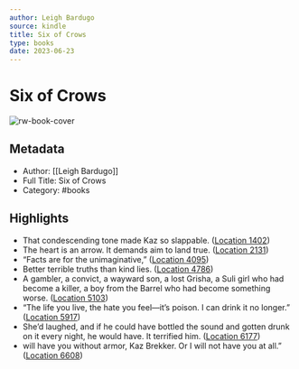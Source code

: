```yaml
---
author: Leigh Bardugo
source: kindle
title: Six of Crows
type: books
date: 2023-06-23
---
```

# Six of Crows

![rw-book-cover](https://images-na.ssl-images-amazon.com/images/I/51qM6b02EUL._SL200_.jpg)

## Metadata
- Author: [[Leigh Bardugo]]
- Full Title: Six of Crows
- Category: #books

## Highlights
- That condescending tone made Kaz so slappable. ([Location 1402](https://readwise.io/to_kindle?action=open&asin=B00UG9LC4I&location=1402))
- The heart is an arrow. It demands aim to land true. ([Location 2131](https://readwise.io/to_kindle?action=open&asin=B00UG9LC4I&location=2131))
- “Facts are for the unimaginative,” ([Location 4095](https://readwise.io/to_kindle?action=open&asin=B00UG9LC4I&location=4095))
- Better terrible truths than kind lies. ([Location 4786](https://readwise.io/to_kindle?action=open&asin=B00UG9LC4I&location=4786))
- A gambler, a convict, a wayward son, a lost Grisha, a Suli girl who had become a killer, a boy from the Barrel who had become something worse. ([Location 5103](https://readwise.io/to_kindle?action=open&asin=B00UG9LC4I&location=5103))
- “The life you live, the hate you feel—it’s poison. I can drink it no longer.” ([Location 5917](https://readwise.io/to_kindle?action=open&asin=B00UG9LC4I&location=5917))
- She’d laughed, and if he could have bottled the sound and gotten drunk on it every night, he would have. It terrified him. ([Location 6177](https://readwise.io/to_kindle?action=open&asin=B00UG9LC4I&location=6177))
- will have you without armor, Kaz Brekker. Or I will not have you at all.” ([Location 6608](https://readwise.io/to_kindle?action=open&asin=B00UG9LC4I&location=6608))
